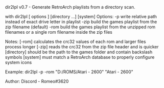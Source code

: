 dir2lpl v0.7 - Generate RetroArch playlists from a directory scan.

with dir2lpl [ options ] [directory ...] [system]
Options:
  -p    write relative path instead of exact drive letter in playlist
  -zip  build the games playlist from the zip filename (default)
  -rom  build the games playlist from the unzipped rom filenames
        or a single rom filename inside the zip files

Notes:
  [-rom]      calculates the crc32 values of each rom and larger files process longer
  [-zip]      reads the crc32 from the zip file header and is quicker
  [directory] should be the path to the games folder and contain backslash symbols
  [system]    must match a RetroArch database to properly configure system icons

Example:
              dir2lpl -p -rom "D:/ROMS/Atari - 2600" "Atari - 2600"

Author:
   Discord - Romeo#3620